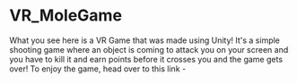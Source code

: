 # VR_MoleGame
What you see here is a VR Game that was made using Unity! It's a simple shooting game where an object is coming to attack you on your screen and you have to kill it and earn points before it crosses you and the game gets over! To enjoy the game, head over to this link -
